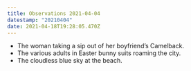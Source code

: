 ```yaml
---
title: Observations 2021-04-04
datestamp: "20210404"
date: 2021-04-18T19:28:05.470Z
---
```

- The woman taking a sip out of her boyfriend’s Camelback.
- The various adults in Easter bunny suits roaming the city.
- The cloudless blue sky at the beach.